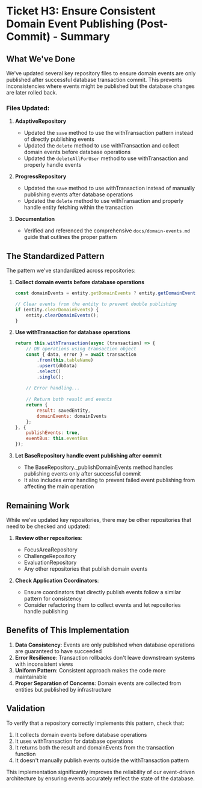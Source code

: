 # Ticket H3: Ensure Consistent Domain Event Publishing (Post-Commit) - Summary

## What We've Done

We've updated several key repository files to ensure domain events are only published after successful database transaction commit. This prevents inconsistencies where events might be published but the database changes are later rolled back.

### Files Updated:

1. **AdaptiveRepository**
   - Updated the `save` method to use the withTransaction pattern instead of directly publishing events
   - Updated the `delete` method to use withTransaction and collect domain events before database operations
   - Updated the `deleteAllForUser` method to use withTransaction and properly handle events

2. **ProgressRepository**
   - Updated the `save` method to use withTransaction instead of manually publishing events after database operations
   - Updated the `delete` method to use withTransaction and properly handle entity fetching within the transaction

3. **Documentation**
   - Verified and referenced the comprehensive `docs/domain-events.md` guide that outlines the proper pattern

## The Standardized Pattern

The pattern we've standardized across repositories:

1. **Collect domain events before database operations**
   ```javascript
   const domainEvents = entity.getDomainEvents ? entity.getDomainEvents() : [];
   
   // Clear events from the entity to prevent double publishing
   if (entity.clearDomainEvents) {
       entity.clearDomainEvents();
   }
   ```

2. **Use withTransaction for database operations**
   ```javascript
   return this.withTransaction(async (transaction) => {
       // DB operations using transaction object
       const { data, error } = await transaction
           .from(this.tableName)
           .upsert(dbData)
           .select()
           .single();
           
       // Error handling...
       
       // Return both result and events
       return {
           result: savedEntity,
           domainEvents: domainEvents
       };
   }, {
       publishEvents: true,
       eventBus: this.eventBus
   });
   ```

3. **Let BaseRepository handle event publishing after commit**
   - The BaseRepository._publishDomainEvents method handles publishing events only after successful commit
   - It also includes error handling to prevent failed event publishing from affecting the main operation

## Remaining Work

While we've updated key repositories, there may be other repositories that need to be checked and updated:

1. **Review other repositories**:
   - FocusAreaRepository
   - ChallengeRepository
   - EvaluationRepository
   - Any other repositories that publish domain events

2. **Check Application Coordinators**:
   - Ensure coordinators that directly publish events follow a similar pattern for consistency
   - Consider refactoring them to collect events and let repositories handle publishing

## Benefits of This Implementation

1. **Data Consistency**: Events are only published when database operations are guaranteed to have succeeded
2. **Error Resilience**: Transaction rollbacks don't leave downstream systems with inconsistent views
3. **Uniform Pattern**: Consistent approach makes the code more maintainable
4. **Proper Separation of Concerns**: Domain events are collected from entities but published by infrastructure

## Validation

To verify that a repository correctly implements this pattern, check that:

1. It collects domain events before database operations
2. It uses withTransaction for database operations
3. It returns both the result and domainEvents from the transaction function
4. It doesn't manually publish events outside the withTransaction pattern

This implementation significantly improves the reliability of our event-driven architecture by ensuring events accurately reflect the state of the database.
